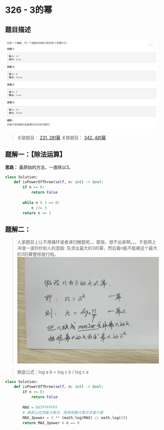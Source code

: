 # 326 - 3的幂

## 题目描述
![problem](images/326.png)

>关联题目： [231. 2的幂](https://github.com/Rosevil1874/LeetCode/tree/master/Python-Solution/231_Powe-of-Two)
>关联题目： [342. 4的幂](https://github.com/Rosevil1874/LeetCode/tree/master/Python-Solution/231_Powe-of-Four)


## 题解一：【除法运算】
**思路：** 最原始的方法，一直除以3。

```python
class Solution:
    def isPowerOfThree(self, n: int) -> bool:
        if n <= 0:
            return False
        
        while n % 3 == 0:
            n //= 3
        return n == 1
```

## 题解二：
>人家题目上让不用循环或者递归解题呢，，那我，想不出来啊。。。于是网上冲浪一波抄抄别人的思路: 先求出最大的3的幂，然后看n能不能被这个最大的3的幂整除就行啦。
![solution](images/solution.jpg)

> 换底公式：log a b = log c b / log c a

```python
class Solution:
    def isPowerOfThree(self, n: int) -> bool:
        if n <= 0:
            return False
        
        MAX = 0X7FFFFFFF
        # 换底公式求最大幂次，再使用最大幂次求最大幂
        MAX_3power = 3 ** (math.log(MAX) // math.log(3))
        return MAX_3power % n == 0
```